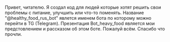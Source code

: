 Привет, читателю. Я создал код для людей которые хотят решить свои проблемы с питание, улучшить или что-то поменять.
Название "@healthy_food_rus_bot" явлется именем бота по которому можно перейти в TG (Telegram). Презентация Bot_heavy_food является мои предстовлением и рассказом об этом боте.
Пожалуй всём. Спасибо что прочли.
